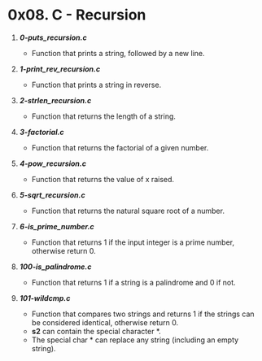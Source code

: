 # 0x08. C - Recursion

1. ***0-puts_recursion.c***
   - Function that prints a string, followed by a new line.

2. ***1-print_rev_recursion.c***
   - Function that prints a string in reverse.

3. ***2-strlen_recursion.c***
   - Function that returns the length of a string.

4. ***3-factorial.c***
   - Function that returns the factorial of a given number.

5. ***4-pow_recursion.c***
   - Function that returns the value of x raised.

6. ***5-sqrt_recursion.c***
   - Function that returns the natural square root of a number.

7. ***6-is_prime_number.c***
   - Function that returns 1 if the input integer is a prime number, otherwise return 0.

8. ***100-is_palindrome.c***
   - Function that returns 1 if a string is a palindrome and 0 if not.

9. ***101-wildcmp.c***
   - Function that compares two strings and returns 1 if the strings can be considered identical, otherwise return 0.
   - **s2** can contain the special character *.
   - The special char * can replace any string (including an empty string).

